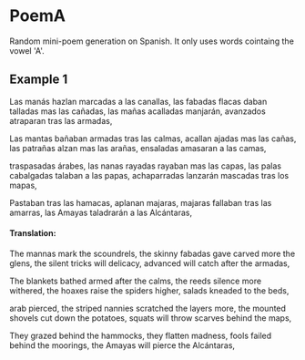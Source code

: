 # PoemA
Random mini-poem generation on Spanish. It only uses words cointaing the vowel 'A'. 

## Example 1

Las manás hazlan marcadas a las canallas,
las fabadas flacas daban talladas mas las cañadas,
las mañas acalladas manjarán,
avanzados atraparan tras las armadas,


Las mantas bañaban armadas tras las calmas,
acallan ajadas mas las cañas,
las patrañas alzan mas las arañas,
ensaladas amasaran a las camas,


traspasadas árabes,
las nanas rayadas rayaban mas las capas,
las palas cabalgadas talaban a las papas,
achaparradas lanzarán mascadas tras los mapas,


Pastaban tras las hamacas,
aplanan majaras,
majaras fallaban tras las amarras,
las Amayas taladrarán a las Alcántaras,


#### Translation:

The mannas mark the scoundrels,
the skinny fabadas gave carved more the glens,
the silent tricks will delicacy,
advanced will catch after the armadas,


The blankets bathed armed after the calms,
the reeds silence more withered,
the hoaxes raise the spiders higher,
salads kneaded to the beds,


arab pierced,
the striped nannies scratched the layers more,
the mounted shovels cut down the potatoes,
squats will throw scarves behind the maps,


They grazed behind the hammocks,
they flatten madness,
fools failed behind the moorings,
the Amayas will pierce the Alcántaras,
